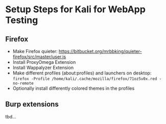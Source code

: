 # Setup Steps for Kali for WebApp Testing
## Firefox
- Make Firefox quieter: https://bitbucket.org/mrbbking/quieter-firefox/src/master/user.js   
- Install ProxyOmega Extension   
- Install Wappalyzer Extension   
- Make different profiles (about:profiles) and launchers on desktop:
  `firefox -Profile /home/kali/.cache/mozilla/firefox/71oz5v0x.red -no-remote`
- Optionally install differently colored themes in the profiles

## Burp extensions
tbd...
